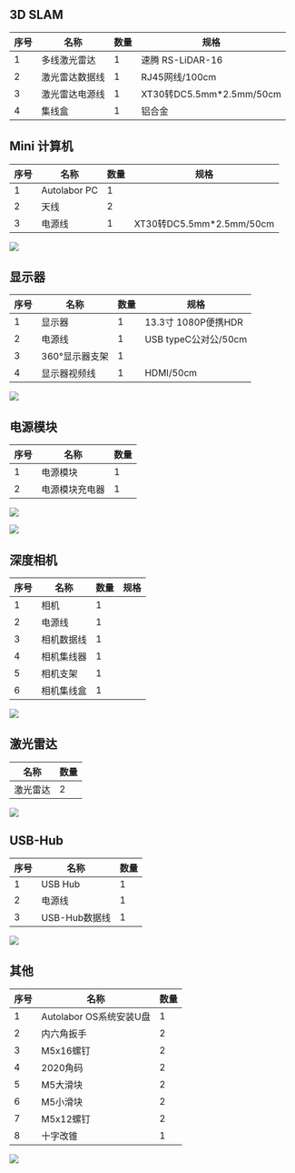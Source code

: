 ## 3D SLAM

| 序号 | 名称 | 数量 | 规格 |
| ---- |---- | ---- |---- |
|  1 |多线激光雷达       | 1    | 速腾 RS-LiDAR-16 |
|  2 |激光雷达数据线        | 1    | RJ45网线/100cm |
|  3 |激光雷达电源线    | 1    | XT30转DC5.5mm*2.5mm/50cm |
|  4 |集线盒                | 1   | 铝合金 |


## Mini 计算机

| 序号 | 名称         | 数量 | 规格 |
| ---- | ------------ | ---- |---- |
| 1 | Autolabor PC | 1    | |
| 2 | 天线         | 2    ||
| 3 | 电源线 | 1    | XT30转DC5.5mm*2.5mm/50cm |

![](imgs/receipt-new-2.JPG)

## 显示器

| 序号 |  名称           | 数量 |规格 |
| ---- | -------------- | ---- |---- |
| 1 | 显示器         | 1    |13.3寸 1080P便携HDR|
| 2 | 电源线 | 1    |USB typeC公对公/50cm|
| 3 | 360°显示器支架   | 1    ||
| 4 | 显示器视频线 | 1    |HDMI/50cm|

![](imgs/receipt-new-1.JPG)

## 电源模块


| 序号 | 名称       | 数量 |
| ---- | ---------- | ---- |
| 1    | 电源模块       | 1    |
| 2    | 电源模块充电器 | 1    |

![](imgs/receipt-new-5.JPG)

![](imgs/receipt-new-6.jpg)



## 深度相机

| 序号 | 名称       | 数量 |规格|
| ---- | ---------- | ---- |---- |
| 1    | 相机       | 1    | |
| 2    | 电源线 | 1    | |
| 3    | 相机数据线 | 1    | |
| 4    | 相机集线器 | 1    | |
| 5    | 相机支架   | 1    | |
| 6    | 相机集线盒 | 1    | |


![](imgs/receipt-new-4.JPG)

## 激光雷达

| 名称     | 数量 |
| -------- | ---- |
| 激光雷达 | 2   |

![](imgs/receipt-new-3.JPG)

## USB-Hub

| 序号 | 名称 | 数量 |
| ---- | ---- | ---- |
|  1 |USB Hub          | 1    |
|  2 |电源线            | 1    |
|  3 |USB-Hub数据线          | 1    |

![](imgs/receipt-6.png)


## 其他

| 序号 | 名称                    | 数量 |
| ---- | ----------------------- | ---- |
| 1    | Autolabor OS系统安装U盘 | 1    |
| 2    | 内六角扳手              | 2    |
| 3    | M5x16螺钉               | 2    |
| 4    | 2020角码                | 2    |
| 5    | M5大滑块                | 2    |
| 6    | M5小滑块                | 2    |
| 7    | M5x12螺钉               | 2    |
| 8    | 十字改锥                | 1    |

![](imgs/receipt-8.png)
